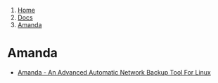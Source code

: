 <!-- -
Title: Amanda
Description: Notes and links on the Amanda backup tool
First Published: 2014-03-09
- -->

<ol class="breadcrumb" itemprop="breadcrumb">
	<li><a href="/">Home</a></li>
	<li><a href="/docs/">Docs</a></li>
	<li><a href="/docs/amanda.html">Amanda</a></li>
</ol>

Amanda
======

*   [Amanda - An Advanced Automatic Network Backup Tool For Linux](http://www.tecmint.com/amanda-an-advanced-automatic-network-backup-tool-for-linux/)
